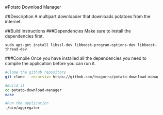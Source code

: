 #Potato Download Manager

##Description
A multipart downloader that downloads potatoes from the internet.

##Build Instructions
###Dependencies
Make sure to install the dependencies first.

    sudo apt-get install libssl-dev libboost-program-options-dev libboost-thread-dev

###Compile
Once you have installed all the dependencies you need to compile the application before you can run it.

```bash
#Clone the github repository
git clone --recursive https://github.com/tnagorra/potato-download-manager

#Build it
cd potato-download-manager
make

#Run the application
./bin/aggregator
```
